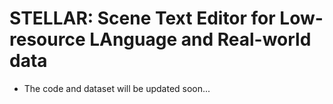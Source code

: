 # STELLAR: Scene Text Editor for Low-resource LAnguage and Real-world data

- The code and dataset will be updated soon...
